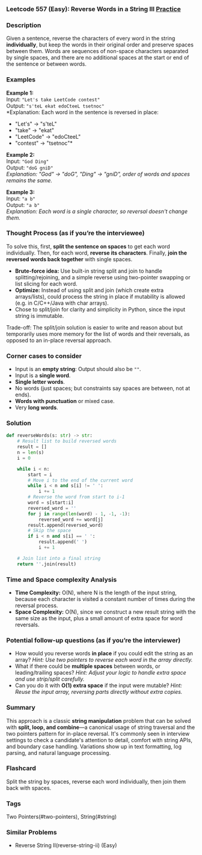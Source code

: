 ### Leetcode 557 (Easy): Reverse Words in a String III [Practice](https://leetcode.com/problems/reverse-words-in-a-string-iii)

### Description  
Given a sentence, reverse the characters of every word in the string **individually**, but keep the words in their original order and preserve spaces between them. Words are sequences of non-space characters separated by single spaces, and there are no additional spaces at the start or end of the sentence or between words.

### Examples  

**Example 1:**  
Input: `"Let's take LeetCode contest"`  
Output: `"s'teL ekat edoCteeL tsetnoc"`  
*Explanation: Each word in the sentence is reversed in place:  
- "Let's" → "s'teL"  
- "take" → "ekat"  
- "LeetCode" → "edoCteeL"  
- "contest" → "tsetnoc"*  

**Example 2:**  
Input: `"God Ding"`  
Output: `"doG gniD"`  
*Explanation: "God" → "doG", "Ding" → "gniD", order of words and spaces remains the same.*

**Example 3:**  
Input: `"a b"`  
Output: `"a b"`  
*Explanation: Each word is a single character, so reversal doesn't change them.*

### Thought Process (as if you’re the interviewee)  
To solve this, first, **split the sentence on spaces** to get each word individually. Then, for each word, **reverse its characters**. Finally, **join the reversed words back together** with single spaces.  
- **Brute-force idea:** Use built-in string split and join to handle splitting/rejoining, and a simple reverse using two-pointer swapping or list slicing for each word.
- **Optimize:** Instead of using split and join (which create extra arrays/lists), could process the string in place if mutability is allowed (e.g. in C/C++/Java with char arrays).  
- Chose to split/join for clarity and simplicity in Python, since the input string is immutable.

Trade-off: The split/join solution is easier to write and reason about but temporarily uses more memory for the list of words and their reversals, as opposed to an in-place reversal approach.

### Corner cases to consider  
- Input is an **empty string**: Output should also be `""`.
- Input is a **single word**.
- **Single letter words**.
- No words (just spaces; but constraints say spaces are between, not at ends).
- **Words with punctuation** or mixed case.
- Very **long words**.

### Solution

```python
def reverseWords(s: str) -> str:
    # Result list to build reversed words
    result = []
    n = len(s)
    i = 0

    while i < n:
        start = i
        # Move i to the end of the current word
        while i < n and s[i] != ' ':
            i += 1
        # Reverse the word from start to i-1
        word = s[start:i]
        reversed_word = ''
        for j in range(len(word) - 1, -1, -1):
            reversed_word += word[j]
        result.append(reversed_word)
        # Skip the space
        if i < n and s[i] == ' ':
            result.append(' ')
            i += 1

    # Join list into a final string
    return ''.join(result)
```

### Time and Space complexity Analysis  

- **Time Complexity:** O(N), where N is the length of the input string, because each character is visited a constant number of times during the reversal process.
- **Space Complexity:** O(N), since we construct a new result string with the same size as the input, plus a small amount of extra space for word reversals.

### Potential follow-up questions (as if you’re the interviewer)  

- How would you reverse words **in place** if you could edit the string as an array?
  *Hint: Use two pointers to reverse each word in the array directly.*
- What if there could be **multiple spaces** between words, or leading/trailing spaces?
  *Hint: Adjust your logic to handle extra space and use strip/split carefully.*
- Can you do it with **O(1) extra space** if the input were mutable?
  *Hint: Reuse the input array, reversing parts directly without extra copies.*

### Summary
This approach is a classic **string manipulation** problem that can be solved with **split, loop, and combine**—a canonical usage of string traversal and the two pointers pattern for in-place reversal. It's commonly seen in interview settings to check a candidate's attention to detail, comfort with string APIs, and boundary case handling. Variations show up in text formatting, log parsing, and natural language processing.


### Flashcard
Split the string by spaces, reverse each word individually, then join them back with spaces.

### Tags
Two Pointers(#two-pointers), String(#string)

### Similar Problems
- Reverse String II(reverse-string-ii) (Easy)